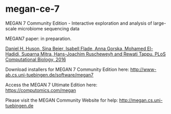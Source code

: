 # megan-ce-7

MEGAN 7 Community Edition - Interactive exploration and analysis of large-scale microbiome sequencing data

MEGAN7 paper: in preparation.

[Daniel H. Huson, Sina Beier, Isabell Flade, Anna Gorska, Mohamed El-Hadidi, Suparna Mitra, Hans-Joachim Ruscheweyh and Rewati Tappu.
PLoS Computational Biology, 2016](https://journals.plos.org/ploscompbiol/article?id=10.1371/journal.pcbi.1004957)

Download installers for MEGAN 7 Community Edition here: http://www-ab.cs.uni-tuebingen.de/software/megan7 

Access the MEGAN 7 Ultimate Edition here: https://computomics.com/megan

Please visit the MEGAN Community Website for help: http://megan.cs.uni-tuebingen.de

